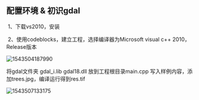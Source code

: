 ## 配置环境 & 初识gdal

​	1、下载vs2010，安装

​	2、使用codeblocks，建立工程，选择编译器为Microsoft visual c++ 2010，Release版本

![1543504187990](C:\Users\XuZhiBin\AppData\Roaming\Typora\typora-user-images\1543504187990.png)



将gdal文件夹  gdal_i.lib gdal18.dll 放到工程根目录main.cpp  写入样例内容，添加trees.jpg，编译运行得到res.tif

![1543507133175](C:\Users\XuZhiBin\AppData\Roaming\Typora\typora-user-images\1543507133175.png)

